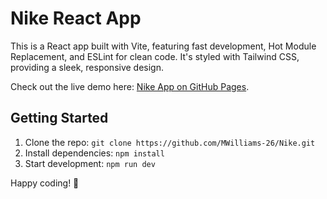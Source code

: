 # Nike React App

This is a React app built with Vite, featuring fast development, Hot Module Replacement, and ESLint for clean code. It's styled with Tailwind CSS, providing a sleek, responsive design.

Check out the live demo here: [Nike App on GitHub Pages](https://mwilliams-26.github.io/Nike/).

## Getting Started

1. Clone the repo: `git clone https://github.com/MWilliams-26/Nike.git`
2. Install dependencies: `npm install`
3. Start development: `npm run dev`

Happy coding! 🚀
